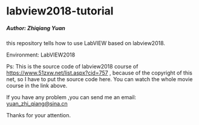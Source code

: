 # labview2018-tutorial
##### Author: Zhiqiang Yuan 
this repository tells how to use LabVIEW based on labview2018.

Environment: LabVIEW2018 

Ps: This is the source code of labview2018 course of https://www.51zxw.net/list.aspx?cid=757 , because of the copyright of this net, so I have to put the source code here. You can watch the whole movie course in the link above.

If you have any problem ,you can send me an email: yuan_zhi_qiang@sina.cn 

Thanks for your attention.
